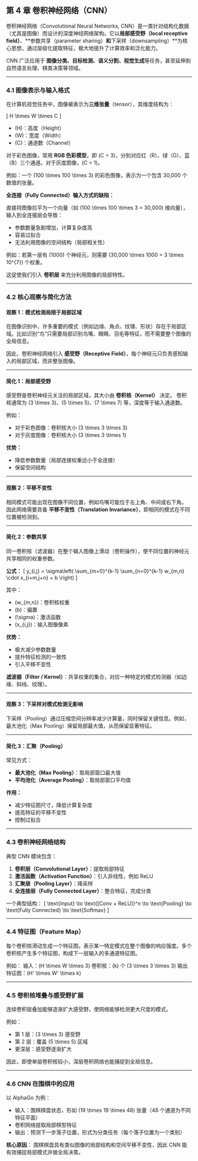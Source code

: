 ## **第 4 章 卷积神经网络（CNN）**

卷积神经网络（Convolutional Neural Networks, CNN）是一类针对结构化数据（尤其是图像）而设计的深度神经网络架构。它以**局部感受野（local receptive field）**、**参数共享（parameter sharing）**和**下采样（downsampling）**为核心思想，通过层级化提取特征，极大地提升了计算效率和泛化能力。

CNN 广泛应用于 **图像分类、目标检测、语义分割、视觉生成**等任务，甚至延伸到自然语言处理、棋类决策等领域。

------

### **4.1 图像表示与输入格式**

在计算机视觉任务中，图像被表示为**三维张量**（tensor），其维度结构为：

[
 H \times W \times C
 ]

- (H)：高度（Height）
- (W)：宽度（Width）
- (C)：通道数（Channel）

对于彩色图像，常用 **RGB 色彩模型**，即 (C = 3)，分别对应红（R）、绿（G）、蓝（B）三个通道。对于灰度图像，(C = 1)。

例如：一个 (100 \times 100 \times 3) 的彩色图像，表示为一个包含 30,000 个数值的张量。

**全连接（Fully Connected）输入方式的缺陷：**

直接将图像拉平为一个向量（如 (100 \times 100 \times 3 = 30,000) 维向量），输入到全连接层会导致：

- 参数数量急剧增加，计算复杂度高
- 容易过拟合
- 无法利用图像的空间结构（局部相关性）

例如：若第一层有 (1000) 个神经元，则需要 (30,000 \times 1000 = 3 \times 10^{7}) 个权重。

这促使我们引入 **卷积层** 来充分利用图像的局部特性。

------

### **4.2 核心观察与简化方法**

#### **观察 1：模式检测局限于局部区域**

在图像识别中，许多重要的模式（例如边缘、角点、纹理、形状）存在于局部区域。比如识别“鸟”只需要局部识别鸟嘴、眼睛、羽毛等特征，而不需要整个图像的全局信息。

因此，卷积神经网络引入 **感受野（Receptive Field）**，每个神经元只负责感知输入的局部区域，而非整张图像。

------

#### **简化 1：局部感受野**

感受野是卷积神经元关注的局部区域，其大小由 **卷积核（Kernel）** 决定。
 卷积核通常为 (3 \times 3)、(5 \times 5)、(7 \times 7) 等，深度等于输入通道数。

例如：

- 对于彩色图像：卷积核大小 (3 \times 3 \times 3)
- 对于灰度图像：卷积核大小 (3 \times 3 \times 1)

**优势：**

- 降低参数数量（局部连接权重远小于全连接）
- 保留空间结构

------

#### **观察 2：平移不变性**

相同模式可能出现在图像不同位置，例如鸟嘴可能位于左上角、中间或右下角。
 因此网络需要具备 **平移不变性（Translation Invariance）**，即相同的模式在不同位置被检测到。

------

#### **简化 2：参数共享**

同一卷积核（滤波器）在整个输入图像上滑动（卷积操作），使不同位置的神经元共享相同的权重参数。

**公式：**
 [
 y_{i,j} = \sigma\left( \sum_{m=0}^{k-1} \sum_{n=0}^{k-1} w_{m,n} \cdot x_{i+m,j+n} + b \right)
 ]

其中：

- (w_{m,n})：卷积核权重
- (b)：偏置
- (\sigma)：激活函数
- (x_{i,j})：输入图像像素

**优势：**

- 极大减少参数数量
- 提升特征检测的一致性
- 引入平移不变性

**滤波器（Filter / Kernel）**：共享权重的集合，对应一种特定的模式检测器（如边缘、斜线、纹理）。

------

#### **观察 3：下采样对模式检测无影响**

下采样（Pooling）通过压缩空间分辨率减少计算量，同时保留关键信息。例如，最大池化（Max Pooling）保留局部最大值，从而保留显著特征。

------

#### **简化 3：汇聚（Pooling）**

常见方式：

- **最大池化（Max Pooling）**：取局部窗口最大值
- **平均池化（Average Pooling）**：取局部窗口平均值

**作用：**

- 减少特征图尺寸，降低计算复杂度
- 提高特征的平移不变性
- 控制过拟合

------

### **4.3 卷积神经网络结构**

典型 CNN 模块包含：

1. **卷积层（Convolutional Layer）**：提取局部特征
2. **激活函数（Activation Function）**：引入非线性，例如 ReLU
3. **汇聚层（Pooling Layer）**：降采样
4. **全连接层（Fully Connected Layer）**：整合特征，完成分类

一个典型结构：
 [
 \text{Input} \to \text{[Conv + ReLU]}^n \to \text{Pooling} \to \text{Fully Connected} \to \text{Softmax}
 ]

------

### **4.4 特征图（Feature Map）**

每个卷积核滑动生成一个特征图，表示某一特定模式在整个图像的响应强度。多个卷积核产生多个特征图，构成下一层输入的多通道特征图。

例如：
 输入：(H \times W \times 3)
 卷积核：(k) 个 (3 \times 3 \times 3)
 输出特征图：(H' \times W' \times k)

------

### **4.5 卷积核堆叠与感受野扩展**

连续卷积层叠加能够逐渐扩大感受野，使网络能够检测更大尺度的模式。

例如：

- 第 1 层：(3 \times 3) 感受野
- 第 2 层：覆盖 (5 \times 5) 区域
- 更深层：感受野逐渐扩大

因此，即使单层卷积核较小，深层卷积网络也能捕捉到全局信息。

------

### **4.6 CNN 在围棋中的应用**

以 AlphaGo 为例：

- 输入：围棋棋盘状态，形如 (19 \times 19 \times 48) 张量（48 个通道为不同特征平面）
- 卷积网络提取局部棋型特征
- 输出：预测下一步落子位置，形式为分类任务（每个落子位置为一个类别）

**核心原因**：
 围棋棋盘具有类似图像的局部结构和空间平移不变性，因此 CNN 能有效捕捉局部模式并做全局决策。
